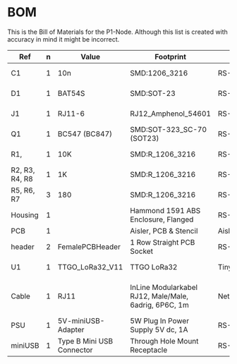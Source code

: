 # BOM
This is the Bill of Materials for the P1-Node. Although this list is created with accuracy in mind it might be incorrect.

Ref | n | Value | Footprint | Shop | Datasheet
----|---|-------|-----------|------|-------------------------------------
C1 | 1 | 10n | SMD:1206_3216 |  RS-Components  | https://nl.rs-online.com/web/p/mlccs-multilayer-ceramic-capacitors/2989220/
D1 | 1 | BAT54S | SMD:SOT-23 |  RS-Components  | https://nl.rs-online.com/web/p/rectifier-diodes-schottky-diodes/5444584/
J1 | 1 | RJ11-6 | RJ12_Amphenol_54601 |  RS-Components  | https://nl.rs-online.com/web/p/ethernet-connectors/1370999/
Q1 | 1 | BC547 (BC847) | SMD:SOT-323_SC-70 (SOT23) |  RS-Components  | https://nl.rs-online.com/web/p/bjt-bipolar-transistors/6900091/
R1,  | 1 | 10K | SMD:R_1206_3216 |  RS-Components  | https://nl.rs-online.com/web/p/surface-mount-fixed-resistors/7219908/
R2, R3, R4, R8 | 1 | 1K | SMD:R_1206_3216 |  RS-Components  | https://nl.rs-online.com/web/p/surface-mount-fixed-resistors/9013724/
R5, R6, R7 | 3 | 180 | SMD:R_1206_3216 |  RS-Components  | https://nl.rs-online.com/web/p/surface-mount-fixed-resistors/7219762/
Housing | 1 |  | Hammond 1591 ABS Enclosure, Flanged |  RS-Components  | https://nl.rs-online.com/web/p/general-purpose-enclosures/8180514/
PCB | 1 |  | Aisler, PCB & Stencil |  Aisler  | http://www.aisler.net
header | 2 | FemalePCBHeader | 1 Row Straight PCB Socket |  RS-Components  | https://nl.rs-online.com/web/p/pcb-sockets/0252399/
U1 | 1 | TTGO_LoRa32_V11 | TTGO LoRa32 |  Tinytronics  | https://www.tinytronics.nl/shop/nl/platforms/ttgo/lilygo-ttgo-lora32-868mhz-esp32
Cable | 1 | RJ11 | InLine Modularkabel RJ12, Male/Male, 6adrig, 6P6C, 1m |  Netwerkwinkel.com  | https://www.netwerkwinkel.com/Verleng--en-aansluitkabels/Telefoonkabels/RJ10---RJ11---RJ12-kabels/InLine/InLine-Modularkabel-RJ12-Male-Male-6adrig-6P6C-2m-18842-p_12802.html
PSU | 1 | 5V-miniUSB-Adapter | 5W Plug In Power Supply 5V dc, 1A |  RS-Components  | https://nl.rs-online.com/web/p/ac-dc-adapters/1217116/
miniUSB | 1 | Type B Mini USB Connector | Through Hole Mount Receptacle  |  RS-Components  | https://nl.rs-online.com/web/p/usb-connectors/6741350/
